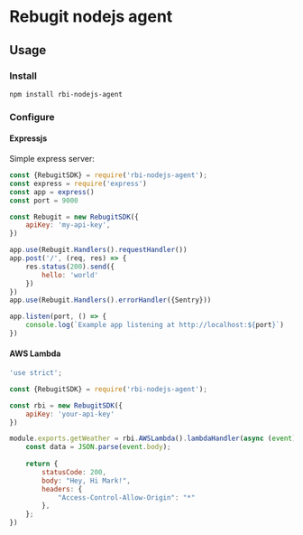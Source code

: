 # Rebugit nodejs agent

## Usage

### Install

`npm install rbi-nodejs-agent`

### Configure

#### Expressjs

Simple express server:

```js
const {RebugitSDK} = require('rbi-nodejs-agent');
const express = require('express')
const app = express()
const port = 9000

const Rebugit = new RebugitSDK({
    apiKey: 'my-api-key',
})

app.use(Rebugit.Handlers().requestHandler())
app.post('/', (req, res) => {
    res.status(200).send({
        hello: 'world'
    })
})
app.use(Rebugit.Handlers().errorHandler({Sentry}))

app.listen(port, () => {
    console.log(`Example app listening at http://localhost:${port}`)
})
```

#### AWS Lambda

```js
'use strict';

const {RebugitSDK} = require('rbi-nodejs-agent');

const rbi = new RebugitSDK({
    apiKey: 'your-api-key'
})

module.exports.getWeather = rbi.AWSLambda().lambdaHandler(async (event) => {
    const data = JSON.parse(event.body);
    
    return {
        statusCode: 200,
        body: "Hey, Hi Mark!",
        headers: {
            "Access-Control-Allow-Origin": "*"
        },
    };
})

```